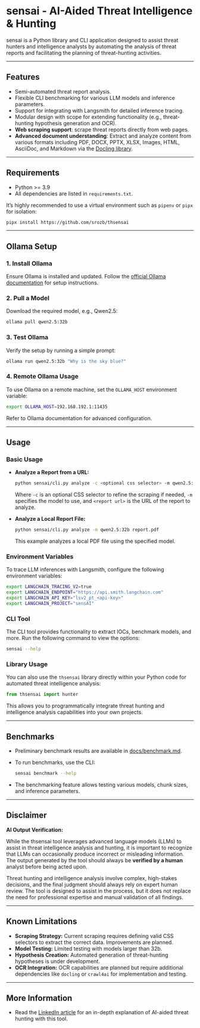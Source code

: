 # **sensai** - AI-Aided Threat Intelligence & Hunting

sensai is a Python library and CLI application designed to assist threat hunters and intelligence analysts by automating the analysis of threat reports and facilitating the planning of threat-hunting activities.  

---

## **Features**

* Semi-automated threat report analysis.
* Flexible CLI benchmarking for various LLM models and inference parameters.
* Support for integrating with Langsmith for detailed inference tracing.
* Modular design with scope for extending functionality (e.g., threat-hunting hypothesis generation and OCR).
* **Web scraping support**: scrape threat reports directly from web pages.
* **Advanced document understanding**: Extract and analyze content from various formats including PDF, DOCX, PPTX, XLSX, Images, HTML, AsciiDoc, and Markdown via the [Docling library](https://github.com/DS4SD/docling).  

---

## **Requirements**

* Python >= 3.9  
* All dependencies are listed in `requirements.txt`.  

It’s highly recommended to use a virtual environment such as `pipenv` or `pipx` for isolation:  

```bash
pipx install https://github.com/srozb/thsensai
```  

---

## **Ollama Setup**

### **1. Install Ollama**

Ensure Ollama is installed and updated. Follow the [official Ollama documentation](https://www.ollama.com/docs) for setup instructions.  

### **2. Pull a Model**

Download the required model, e.g., Qwen2.5:  

```bash
ollama pull qwen2.5:32b
```

### **3. Test Ollama**

Verify the setup by running a simple prompt:  

```bash
ollama run qwen2.5:32b "Why is the sky blue?"
```

### **4. Remote Ollama Usage**

To use Ollama on a remote machine, set the `OLLAMA_HOST` environment variable:  

```bash
export OLLAMA_HOST=192.168.192.1:11435
```  

Refer to Ollama documentation for advanced configuration.  

---

## **Usage**

### **Basic Usage**

* **Analyze a Report from a URL:**

  ```bash
  python sensai/cli.py analyze -c <optional css selector> -m qwen2.5:32b <report url>
  ```

  Where `-c` is an optional CSS selector to refine the scraping if needed, `-m` specifies the model to use, and `<report url>` is the URL of the report to analyze.

* **Analyze a Local Report File:**

  ```bash
  python sensai/cli.py analyze -m qwen2.5:32b report.pdf
  ```

  This example analyzes a local PDF file using the specified model.

### **Environment Variables**

To trace LLM inferences with Langsmith, configure the following environment variables:  

```bash
export LANGCHAIN_TRACING_V2=true
export LANGCHAIN_ENDPOINT="https://api.smith.langchain.com"
export LANGCHAIN_API_KEY="lsv2_pt_<api-key>"
export LANGCHAIN_PROJECT="sensAI"
```  

### **CLI Tool**

The CLI tool provides functionality to extract IOCs, benchmark models, and more. Run the following command to view the options:  

```bash
sensai --help
```  

### **Library Usage**

You can also use the `thsensai` library directly within your Python code for automated threat intelligence analysis:  

```python
from thsensai import hunter
```

This allows you to programmatically integrate threat hunting and intelligence analysis capabilities into your own projects.  

---

## **Benchmarks**

* Preliminary benchmark results are available in [docs/benchmark.md](docs/benchmark.md).  
* To run benchmarks, use the CLI:  

  ```bash
  sensai benchmark --help
  ```

* The benchmarking feature allows testing various models, chunk sizes, and inference parameters.  

---

## Disclaimer

**AI Output Verification:**

While the thsensai tool leverages advanced language models (LLMs) to assist in threat intelligence analysis and hunting, it is important to recognize that LLMs can occasionally produce incorrect or misleading information. The output generated by the tool should always be **verified by a human** analyst before being acted upon.

Threat hunting and intelligence analysis involve complex, high-stakes decisions, and the final judgment should always rely on expert human review. The tool is designed to assist in the process, but it does not replace the need for professional expertise and manual validation of all findings.

---

## **Known Limitations**

* **Scraping Strategy:** Current scraping requires defining valid CSS selectors to extract the correct data. Improvements are planned.
* **Model Testing:** Limited testing with models larger than 32b.  
* **Hypothesis Creation:** Automated generation of threat-hunting hypotheses is under development.  
* **OCR Integration:** OCR capabilities are planned but require additional dependencies like `docling` or `crawl4ai` for implementation and testing.  

---

## **More Information**

* Read the [LinkedIn article](url) for an in-depth explanation of AI-aided threat hunting with this tool.  
